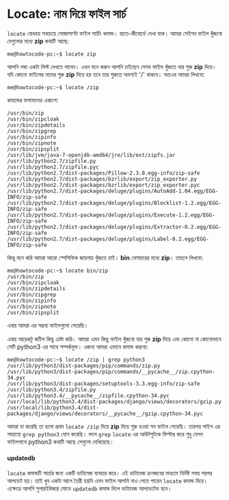 # Locate: নাম দিয়ে ফাইল সার্চ

`locate` বোধহয় সবচেয়ে সোজাসাপ্টা ফাইল সার্চিং কমান্ড। হাতে-কীবোর্ডে দেখা যাক। আমরা সেইসব ফাইল খুঁজবো যেগুলোর মধ্যে **zip** কথাটি আছে:

```
me@howtocode-pc:~$ locate zip
```

আপনি লম্বা একটা লিস্ট দেখতে পাবেন। এখন মনে করুন আপনি চাইছেন সেসব ফাইল খুঁজতে যার শুরু **zip** দিয়ে। যদি কোনো ফাইলের নামের শুরু **zip** দিয়ে হয় তবে তার শুরুতে অবশ্যই '/' থাকবে। অতএব আমরা লিখবো:

```
me@howtocode-pc:~$ locate /zip
```

কমান্ডের ফলাফলের একাংশ:

```
/usr/bin/zip
/usr/bin/zipcloak
/usr/bin/zipdetails
/usr/bin/zipgrep
/usr/bin/zipinfo
/usr/bin/zipnote
/usr/bin/zipsplit
/usr/lib/jvm/java-7-openjdk-amd64/jre/lib/ext/zipfs.jar
/usr/lib/python2.7/zipfile.py
/usr/lib/python2.7/zipfile.pyc
/usr/lib/python2.7/dist-packages/Pillow-2.3.0.egg-info/zip-safe
/usr/lib/python2.7/dist-packages/bzrlib/export/zip_exporter.py
/usr/lib/python2.7/dist-packages/bzrlib/export/zip_exporter.pyc
/usr/lib/python2.7/dist-packages/deluge/plugins/AutoAdd-1.04.egg/EGG-INFO/zip-safe
/usr/lib/python2.7/dist-packages/deluge/plugins/Blocklist-1.2.egg/EGG-INFO/zip-safe
/usr/lib/python2.7/dist-packages/deluge/plugins/Execute-1.2.egg/EGG-INFO/zip-safe
/usr/lib/python2.7/dist-packages/deluge/plugins/Extractor-0.2.egg/EGG-INFO/zip-safe
/usr/lib/python2.7/dist-packages/deluge/plugins/Label-0.2.egg/EGG-INFO/zip-safe
```

কিন্তু মনে করি আমরা আরো স্পেসিফিক জায়গায় খুঁজতে চাই। **bin** ফোল্ডারের মধ্যে **zip**। তাহলে লিখবো:

```
me@howtocode-pc:~$ locate bin/zip
/usr/bin/zip
/usr/bin/zipcloak
/usr/bin/zipdetails
/usr/bin/zipgrep
/usr/bin/zipinfo
/usr/bin/zipnote
/usr/bin/zipsplit
```

এবার আমরা এর সম্ভব্য ফাইলগুলো পেয়েছি।

এবার আরেকটু জটিল কিছু চেষ্টা করি। আমরা এমন কিছু ফাইল খুঁজবো যার শুরু **zip** দিয়ে এবং কোনো না কোনোভাবে সেটি python3 এর সাথে সম্পর্কযুক্ত। এজন্য আমরা এভাবে কমান্ড করবো:

```
me@howtocode-pc:~$ locate /zip | grep python3
/usr/lib/python3/dist-packages/pip/commands/zip.py
/usr/lib/python3/dist-packages/pip/commands/__pycache__/zip.cpython-34.pyc
/usr/lib/python3/dist-packages/setuptools-3.3.egg-info/zip-safe
/usr/lib/python3.4/zipfile.py
/usr/lib/python3.4/__pycache__/zipfile.cpython-34.pyc
/usr/local/lib/python3.4/dist-packages/django/views/decorators/gzip.py
/usr/local/lib/python3.4/dist-packages/django/views/decorators/__pycache__/gzip.cpython-34.pyc
```

আমরা যা করেছি তা হলো প্রথম `locate /zip` দিয়ে **zip** দিয়ে শুরু হওয়া সব ফাইল পেয়েছি। তারপর পাইপ এর সাহায্যে `grep python3` যোগ করেছি। ফলে `grep` `locate` এর আউটপুটকে ফিল্টার করে শুধু যেসব ফাইলপাথে python3 কথাটি আছে সেগুলো দেখিয়েছে।

#### updatedb

`locate` কমান্ডটি সার্চের জন্য একটি ডাটাবেজ ব্যবহার করে। এই ডাটাবেজ ক্রনজবের মাধ্যমে নির্দিষ্ট সময় পরপর আপডেট হয়। তাই খুব একটা আগে তৈরী হয়নি এমন ফাইল আপনি নাও পেতে পারেন `locate` কমান্ড দিয়ে। এক্ষেত্রে আপনি সুপারইউজার মোডে `updatedb` কমান্ড দিলে ডাটাবেজ আপডেটেড হবে।
